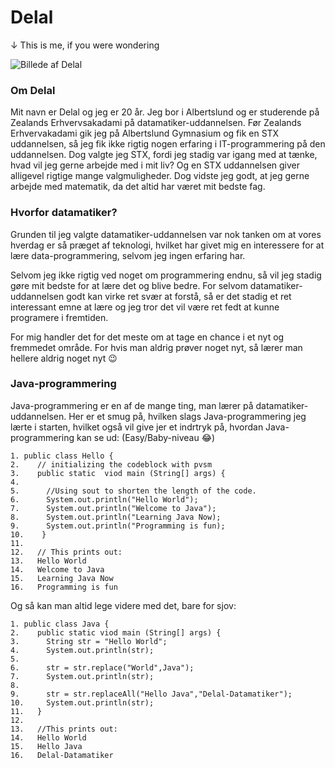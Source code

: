 # Delal
↓ This is me, if you were wondering

![Billede af Delal](https://avatars3.githubusercontent.com/u/70882719?s=460&u=857e3fe9643ab3668f303946f78777175be1841a&v=4)

### Om Delal

Mit navn er Delal og jeg er 20 år. Jeg bor i Albertslund og er studerende på Zealands Erhvervsakadami på datamatiker-uddannelsen. Før Zealands Erhvervakadami gik jeg på Albertslund Gymnasium og fik en STX uddannelsen, så jeg fik ikke rigtig nogen erfaring i IT-programmering på den uddannelsen. Dog valgte jeg STX, fordi jeg stadig var igang med at tænke, hvad vil jeg gerne arbejde med i mit liv? Og en STX uddannelsen giver alligevel rigtige mange valgmuligheder.
Dog vidste jeg godt, at jeg gerne arbejde med matematik, da det altid har været mit bedste fag.

### Hvorfor datamatiker?
Grunden til jeg valgte datamatiker-uddannelsen var nok tanken om at vores hverdag er så præget af teknologi, hvilket har givet mig en interessere for at lære data-programmering, selvom jeg ingen erfaring har. 

Selvom jeg ikke rigtig ved noget om programmering endnu, så vil jeg stadig gøre mit bedste for at lære det og blive bedre. For selvom datamatiker-uddannelsen godt kan virke ret svær at forstå, så er det stadig et ret interessant emne at lære og jeg tror det vil være ret fedt at kunne programere i fremtiden.

For mig handler det for det meste om at tage en chance i et nyt og fremmedet område. For hvis man aldrig prøver noget nyt, så lærer man hellere aldrig noget nyt 😉

### Java-programmering
Java-programmering er en af de mange ting, man lærer på datamatiker-uddannelsen.
Her er et smug på, hvilken slags Java-programmering jeg lærte i starten, hvilket også vil give jer et indrtryk på, hvordan Java-programmering kan se ud:
(Easy/Baby-niveau 😂)
```
1. public class Hello {
2.    // initializing the codeblock with pvsm
3.    public static  viod main (String[] args) {
4.
5.      //Using sout to shorten the length of the code.
6.      System.out.println("Hello World");
7.      System.out.println("Welcome to Java");
8.      System.out.println("Learning Java Now);
9.      System.out.println("Programming is fun);
10.    }
11.
12.   // This prints out:
13.   Hello World
14.   Welcome to Java
15.   Learning Java Now
16.   Programming is fun
```
Og så kan man altid lege videre med det, bare for sjov:
```
1. public class Java {
2.    public static viod main (String[] args) {
3.      String str = "Hello World";
4.      System.out.println(str);
5.
6.      str = str.replace("World",Java");
7.      System.out.println(str);
8.      
9.      str = str.replaceAll("Hello Java","Delal-Datamatiker");
10.     System.out.println(str);
11.   }
12.
13.   //This prints out:
14.   Hello World
15.   Hello Java
16.   Delal-Datamatiker
```

